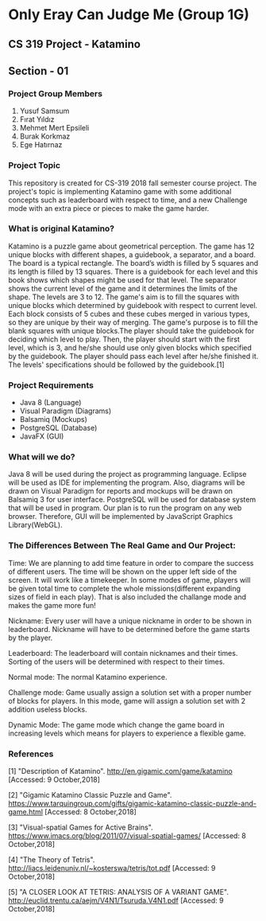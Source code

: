 # Only Eray Can Judge Me (Group 1G)
## CS 319 Project - Katamino
## Section - 01

### Project Group Members
1) Yusuf Samsum
2) Fırat Yıldız
3) Mehmet Mert Epsileli
4) Burak Korkmaz
5) Ege Hatırnaz

### Project Topic
This repository is created for CS-319 2018 fall semester course project. The project's topic is implementing Katamino game with some additional concepts such as leaderboard with respect to time, and a new Challenge mode with an extra piece or pieces to make the game harder.

### What is original Katamino?
Katamino is a puzzle game about geometrical perception. The game has 12 unique blocks with different shapes, a guidebook, a separator, and a board. The board is a typical rectangle. The board’s width is filled by 5 squares and its length is filled by 13 squares. There is a guidebook for each level and this book shows which shapes might be used for that level. The separator shows the current level of the game and it determines the limits of the shape. The levels are 3 to 12. The game's aim is to fill the squares with unique blocks which determined by guidebook with respect to current level. Each block consists of 5 cubes and these cubes merged in various types, so they are unique by their way of merging.
The game's purpose is to fill the blank squares with unique blocks.The player should take the guidebook for deciding which level to play. Then, the player should start with the first level, which is 3, and he/she should use only given blocks which specified by the guidebook. The player should pass each level after he/she finished it. The levels' specifications should be followed by the guidebook.[1]

### Project Requirements
* Java 8 (Language)
* Visual Paradigm (Diagrams)
* Balsamiq (Mockups)
* PostgreSQL (Database)
* JavaFX (GUI)

### What will we do?
Java 8 will be used during the project as programming language. Eclipse will be used as IDE for implementing the program. Also, diagrams will be drawn on Visual Paradigm for reports and mockups will be drawn on Balsamiq 3 for user interface. PostgreSQL will be used for database system that will be used in program. Our plan is to run the program on any web browser. Therefore, GUI will be implemented by JavaScript Graphics Library(WebGL).  

### The Differences Between The Real Game and Our Project:
Time: We are planning to add time feature in order to compare the success of different users. The time will be shown on the upper left side of the screen. It will work like a timekeeper. In some modes of game, players will be given total time to complete the whole missions(different expanding sizes of field in each play). That is also included the challange mode and makes the game more fun!

Nickname: Every user will have a unique nickname in order to be shown in leaderboard. Nickname will have to be determined before the game starts by the player. 

Leaderboard: The leaderboard will contain nicknames and their times. Sorting of the users will be determined with respect to their times.

Normal mode: The normal Katamino experience.

Challenge mode: Game usually assign a solution set with a proper number of blocks for players. In this mode, game will assign a solution set with 2 addition useless blocks.

Dynamic Mode: The game mode which change the game board in increasing levels which means for players to experience a flexible game.


### References
[1] "Description of Katamino". http://en.gigamic.com/game/katamino [Accessed: 9 October,2018]


[2] "Gigamic Katamino Classic Puzzle and Game". https://www.tarquingroup.com/gifts/gigamic-katamino-classic-puzzle-and-game.html [Accessed: 8 October,2018]



[3] "Visual-spatial Games for Active Brains". https://www.imacs.org/blog/2011/07/visual-spatial-games/ [Accessed: 8 October,2018]



[4] "The Theory of Tetris". http://liacs.leidenuniv.nl/~kosterswa/tetris/tot.pdf [Accessed: 9 October,2018]



[5] "A CLOSER LOOK AT TETRIS: ANALYSIS OF A VARIANT GAME". http://euclid.trentu.ca/aejm/V4N1/Tsuruda.V4N1.pdf [Accessed: 9 October,2018]





